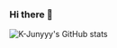 ### Hi there 👋

![K-Junyyy's GitHub stats](https://github-readme-stats.vercel.app/api?username=K-Junyyy&show_icons=true&theme=highcontrast)
<!--
**seowlee/seowlee** is a ✨ _special_ ✨ repository because its `README.md` (this file) appears on your GitHub profile.

Here are some ideas to get you started:

- 🔭 I’m currently working on ...
- 🌱 I’m currently learning ...
- 👯 I’m looking to collaborate on ...
- 🤔 I’m looking for help with ...
- 💬 Ask me about ...
- 📫 How to reach me: ...
- 😄 Pronouns: ...
- ⚡ Fun fact: ...
-->
